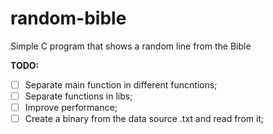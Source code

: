 # random-bible
Simple C program that shows a random line from the Bible

**TODO:**
- [ ] Separate main function in different funcntions;
- [ ] Separate functions in libs;
- [ ] Improve performance;
- [ ] Create a binary from the data source .txt and read from it;
